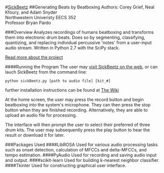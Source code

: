 #[SickBeetz](http://www.sickbeetz.com)
##Generating Beats by Beatboxing
Authors: Corey Grief, Neal Kfoury, and Adam Snyder  
Northwestern Univeristy 
EECS 352  
Professor Bryan Pardo

###Overview
Analyzes recordings of humans beatboxing and transforms them into electronic drum beats. Does so by segmenting, classifying, quantizing, and replacing individual percussive 'notes' from a user-input audio stream. Written in Python 2.7 with the SciPy stack.

[Read more about the project](https://sickbeetz.wordpress.com/)

####Running the Program
The user may [visit SickBeetz on the web](http://www.sickbeetz.com), or can lauch SickBeetz from the command line:
```
python sickBeetz.py [path to audio file] [kit_#]
```
further installation instructions can be found at [The Wiki](https://github.com/cegrief/SickBeetz/wiki/SickBeetz-Wiki)

At the home screen, the user may press the record button and begin beatboxing into the system's microphone. They can then press the stop button when they are finished recording. Alternatively, they are able to upload an audio file for processing.

The interface will then prompt the user to select their preferred of three drum kits. The user may subsequently press the play button to hear the result or download it for later.

###Packages Used
####LibROSA
Used for various audio processing tasks such as onset detection, calculation of MFCCs and delta-MFCCs, and tempo estimation.
####PyAudio
Used for recording and saving audio input and output.
####scikit-learn
Used for building k-nearest neighbor classifier.
####Tkinter
Used for constructing graphical user interface.
